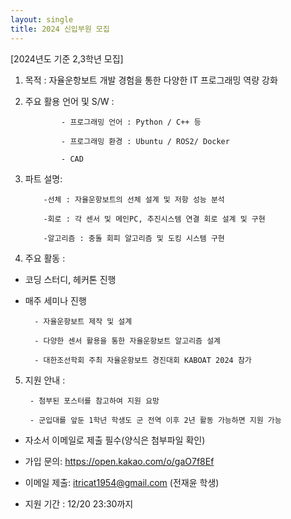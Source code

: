 ```yaml
---
layout: single
title: 2024 신입부원 모집
---
```


[2024년도 기준 2,3학년 모집]

1. 목적 : 자율운항보트 개발 경험을 통한 다양한 IT 프로그래밍 역량 강화

 

2. 주요 활용 언어 및 S/W :

               - 프로그래밍 언어 : Python / C++ 등

               - 프로그래밍 환경 : Ubuntu / ROS2/ Docker

               - CAD

 

3. 파트 설명:

           -선체 : 자율운항보트의 선체 설계 및 저항 성능 분석

           -회로 : 각 센서 및 메인PC, 추진시스템 연결 회로 설계 및 구현

           -알고리즘 : 충돌 회피 알고리즘 및 도킹 시스템 구현

 

4. 주요 활동 :

- 코딩 스터디, 헤커톤 진행

- 매주 세미나 진행

        - 자율운항보트 제작 및 설계

        - 다양한 센서 활용을 통한 자율운항보트 알고리즘 설계

        - 대한조선학회 주최 자율운항보트 경진대회 KABOAT 2024 참가

 

5. 지원 안내 :

        - 첨부된 포스터를 참고하여 지원 요망

        - 군입대를 앞둔 1학년 학생도 군 전역 이후 2년 활동 가능하면 지원 가능


- 자소서 이메일로 제출 필수(양식은 첨부파일 확인)

- 가입 문의:  https://open.kakao.com/o/gaO7f8Ef

- 이메일 제출: itricat1954@gmail.com (전재윤 학생)

- 지원 기간 : 12/20 23:30까지
